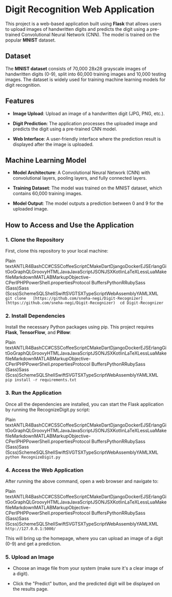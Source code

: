 Digit Recognition Web Application
=================================

This project is a web-based application built using **Flask** that allows users to upload images of handwritten digits and predicts the digit using a pre-trained Convolutional Neural Network (CNN). The model is trained on the popular **MNIST** dataset.

Dataset
-------

The **MNIST dataset** consists of 70,000 28x28 grayscale images of handwritten digits (0-9), split into 60,000 training images and 10,000 testing images. The dataset is widely used for training machine learning models for digit recognition.

Features
--------

*   **Image Upload**: Upload an image of a handwritten digit (JPG, PNG, etc.).
    
*   **Digit Prediction**: The application processes the uploaded image and predicts the digit using a pre-trained CNN model.
    
*   **Web Interface**: A user-friendly interface where the prediction result is displayed after the image is uploaded.
    

Machine Learning Model
----------------------

*   **Model Architecture**: A Convolutional Neural Network (CNN) with convolutional layers, pooling layers, and fully connected layers.
    
*   **Training Dataset**: The model was trained on the MNIST dataset, which contains 60,000 training images.
    
*   **Model Output**: The model outputs a prediction between 0 and 9 for the uploaded image.
    

How to Access and Use the Application
-------------------------------------

### 1\. Clone the Repository

First, clone this repository to your local machine:

Plain textANTLR4BashCC#CSSCoffeeScriptCMakeDartDjangoDockerEJSErlangGitGoGraphQLGroovyHTMLJavaJavaScriptJSONJSXKotlinLaTeXLessLuaMakefileMarkdownMATLABMarkupObjective-CPerlPHPPowerShell.propertiesProtocol BuffersPythonRRubySass (Sass)Sass (Scss)SchemeSQLShellSwiftSVGTSXTypeScriptWebAssemblyYAMLXML`   git clone   [https://github.com/sneha-negi/Digit-Recognizer](https://github.com/sneha-negi/Digit-Recognizer)  cd Digit-Recognizer   `

### 2\. Install Dependencies

Install the necessary Python packages using pip. This project requires **Flask**, **TensorFlow**, and **Pillow**:

Plain textANTLR4BashCC#CSSCoffeeScriptCMakeDartDjangoDockerEJSErlangGitGoGraphQLGroovyHTMLJavaJavaScriptJSONJSXKotlinLaTeXLessLuaMakefileMarkdownMATLABMarkupObjective-CPerlPHPPowerShell.propertiesProtocol BuffersPythonRRubySass (Sass)Sass (Scss)SchemeSQLShellSwiftSVGTSXTypeScriptWebAssemblyYAMLXML`   pip install -r requirements.txt   `

### 3\. Run the Application

Once all the dependencies are installed, you can start the Flask application by running the RecognizeDigit.py script:

Plain textANTLR4BashCC#CSSCoffeeScriptCMakeDartDjangoDockerEJSErlangGitGoGraphQLGroovyHTMLJavaJavaScriptJSONJSXKotlinLaTeXLessLuaMakefileMarkdownMATLABMarkupObjective-CPerlPHPPowerShell.propertiesProtocol BuffersPythonRRubySass (Sass)Sass (Scss)SchemeSQLShellSwiftSVGTSXTypeScriptWebAssemblyYAMLXML`   python RecognizeDigit.py   `

### 4\. Access the Web Application

After running the above command, open a web browser and navigate to:

Plain textANTLR4BashCC#CSSCoffeeScriptCMakeDartDjangoDockerEJSErlangGitGoGraphQLGroovyHTMLJavaJavaScriptJSONJSXKotlinLaTeXLessLuaMakefileMarkdownMATLABMarkupObjective-CPerlPHPPowerShell.propertiesProtocol BuffersPythonRRubySass (Sass)Sass (Scss)SchemeSQLShellSwiftSVGTSXTypeScriptWebAssemblyYAMLXML`   http://127.0.0.1:5000/   `

This will bring up the homepage, where you can upload an image of a digit (0-9) and get a prediction.

### 5\. Upload an Image

*   Choose an image file from your system (make sure it's a clear image of a digit).
    
*   Click the "Predict" button, and the predicted digit will be displayed on the results page.

